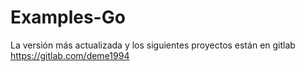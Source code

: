 # Examples-Go
La versión más actualizada y los siguientes proyectos están en gitlab
https://gitlab.com/deme1994
